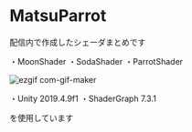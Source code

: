 # MatsuParrot

配信内で作成したシェーダまとめです

・MoonShader
・SodaShader
・ParrotShader

![ezgif com-gif-maker](https://user-images.githubusercontent.com/50489724/95227258-db938100-0838-11eb-92ec-95c80ab773cd.gif)


・Unity 2019.4.9f1
・ShaderGraph 7.3.1

を使用しています
